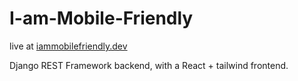 # I-am-Mobile-Friendly

live at [iammobilefriendly.dev](hhttps://iammobilefriendly.dev/)

Django REST Framework backend, with a React + tailwind frontend.